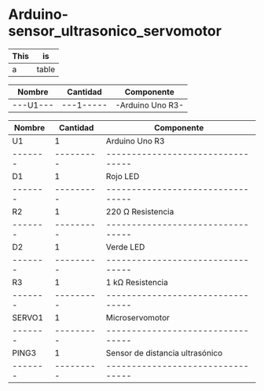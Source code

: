 # Arduino-sensor_ultrasonico_servomotor



| This | is   |
|------|------|
|   a  | table|


| Nombre |Cantidad |Componente      |
|--------|---------|----------------|
|---U1---|---1-----|-Arduino Uno R3-|



|Nombre	|Cantidad	| Componente                      |
|-------|---------|---------------------------------|
|U1	    |1        |	Arduino Uno R3                  |
|-------|---------|---------------------------------|
|D1	    |1        |	Rojo LED                        |
|-------|---------|---------------------------------|
|R2	    |1        |	220 Ω Resistencia               |
|-------|---------|---------------------------------|
|D2	    |1        |	Verde LED                       |
|-------|---------|---------------------------------|
|R3	    |1        |	1 kΩ Resistencia                |
|-------|---------|---------------------------------|
|SERVO1 |1        |	Microservomotor                 |
|-------|---------|---------------------------------|
|PING3	|1        |	Sensor de distancia ultrasónico |
|-------|---------|---------------------------------|
